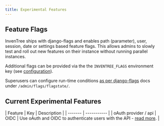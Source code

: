 ```yaml
---
title: Experimental Features
---
```


## Feature Flags

InvenTree ships with django-flags and enables path (parameter), user, session, date or settings based feature flags. This allows admins to slowly test and roll out new features on their instance without running parallel instances.

Additional flags can be provided via the the `INVENTREE_FLAGS` environment key (see [configuration](../start/config.md#environment-variables)).

Superusers can configure run-time conditions [as per django-flags](https://cfpb.github.io/django-flags/conditions/) docs under `/admin/flags/flagstate/`.

## Current Experimental Features

| Feature | Key | Description |
| ------- | ----------- |
| oAuth provider / api | OIDC | Use oAuth and OIDC to authenticate users with the API - [read more](../api/api.md#oauth2--oidc). |

